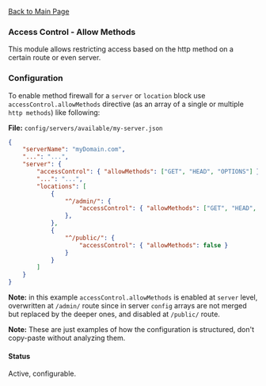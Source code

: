 [Back to Main Page](https://github.com/SorinGFS/express-access-proxy#configuration)

### Access Control - Allow Methods

This module allows restricting access based on the http method on a certain route or even server.

### Configuration

To enable method firewall for a `server` or `location` block use `accessControl.allowMethods` directive (as an array of a single or multiple `http methods`) like following:

**File:** `config/servers/available/my-server.json`

```json
{
    "serverName": "myDomain.com",
    "...": "...",
    "server": {
        "accessControl": { "allowMethods": ["GET", "HEAD", "OPTIONS"] },
        "...": "...",
        "locations": [
            {
                "^/admin/": {
                    "accessControl": { "allowMethods": ["GET", "HEAD", "OPTIONS", "POST", "PATCH", "PUT", "DELETE"] }
                },
            },
            {
                "^/public/": {
                    "accessControl": { "allowMethods": false }
                }
            }
        ]
    }
}
```

**Note:** in this example `accessControl.allowMethods` is enabled at `server` level, overwritten at `/admin/` route since in server `config` arrays are not merged but replaced by the deeper ones, and disabled at `/public/` route.

**Note:** These are just examples of how the configuration is structured, don't copy-paste without analyzing them.

#### Status

Active, configurable.
